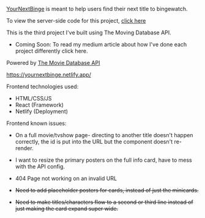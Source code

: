[YourNextBinge](https://yournextbinge.netlify.app/) is meant to help users find their next title to bingewatch.

To view the server-side code for this project, [click here](https://github.com/plaetzaw/MyNextBingeV2-Server)

This is the third project I've built using The Moving Database API.

- Coming Soon: To read my medium article about how I've done each project differently click here.

Powered by [The Movie Database API](https://developers.themoviedb.org/3)

https://yournextbinge.netlify.app/

Frontend technologies used:

- HTML/CSS/JS
- React (Framework)
- Netlify (Deployment)

Frontend known issues:

- On a full movie/tvshow page- directing to another title doesn't happen correctly, the id is put into the URL but the component doesn't re-render.

- I want to resize the primary posters on the full info card, have to mess with the API config.

- 404 Page not working on an invalid URL

- ~~Need to add placeholder posters for cards, instead of just the minicards.~~

- ~~Need to make titles/characters flow to a second or third line instead of just making the card expand super wide.~~
